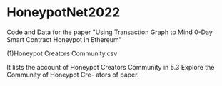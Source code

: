 # HoneypotNet2022
Code and Data for the paper "Using Transaction Graph to Mind 0-Day Smart Contract Honeypot in Ethereum" 

(1)Honeypot Creators Community.csv 

It lists the account of Honeypot Creators Community in 5.3 Explore the Community of Honeypot Cre-
ators of paper.

